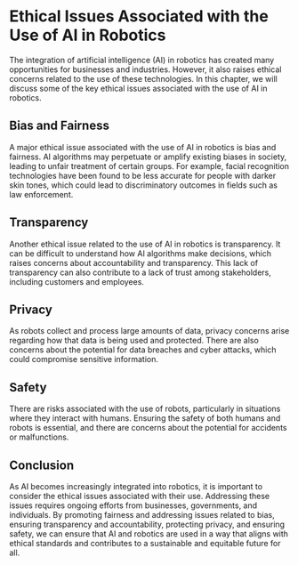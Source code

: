 Ethical Issues Associated with the Use of AI in Robotics
=========================================================================================

The integration of artificial intelligence (AI) in robotics has created many opportunities for businesses and industries. However, it also raises ethical concerns related to the use of these technologies. In this chapter, we will discuss some of the key ethical issues associated with the use of AI in robotics.

Bias and Fairness
-----------------

A major ethical issue associated with the use of AI in robotics is bias and fairness. AI algorithms may perpetuate or amplify existing biases in society, leading to unfair treatment of certain groups. For example, facial recognition technologies have been found to be less accurate for people with darker skin tones, which could lead to discriminatory outcomes in fields such as law enforcement.

Transparency
------------

Another ethical issue related to the use of AI in robotics is transparency. It can be difficult to understand how AI algorithms make decisions, which raises concerns about accountability and transparency. This lack of transparency can also contribute to a lack of trust among stakeholders, including customers and employees.

Privacy
-------

As robots collect and process large amounts of data, privacy concerns arise regarding how that data is being used and protected. There are also concerns about the potential for data breaches and cyber attacks, which could compromise sensitive information.

Safety
------

There are risks associated with the use of robots, particularly in situations where they interact with humans. Ensuring the safety of both humans and robots is essential, and there are concerns about the potential for accidents or malfunctions.

Conclusion
----------

As AI becomes increasingly integrated into robotics, it is important to consider the ethical issues associated with their use. Addressing these issues requires ongoing efforts from businesses, governments, and individuals. By promoting fairness and addressing issues related to bias, ensuring transparency and accountability, protecting privacy, and ensuring safety, we can ensure that AI and robotics are used in a way that aligns with ethical standards and contributes to a sustainable and equitable future for all.

